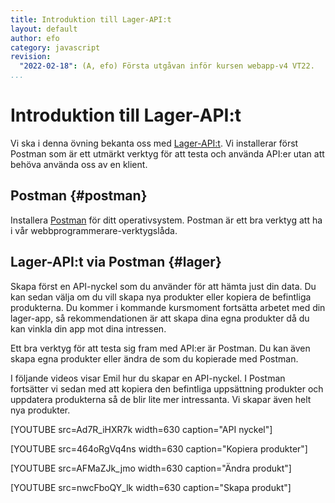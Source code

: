 ```yaml
---
title: Introduktion till Lager-API:t
layout: default
author: efo
category: javascript
revision:
  "2022-02-18": (A, efo) Första utgåvan inför kursen webapp-v4 VT22.
...
```

Introduktion till Lager-API:t
==================================

Vi ska i denna övning bekanta oss med [Lager-API:t](https://lager.emilfolino.se). Vi installerar först Postman som är ett utmärkt verktyg för att testa och använda API:er utan att behöva använda oss av en klient.



<!--more-->



Postman {#postman}
--------------------------------------

Installera [Postman](https://www.postman.com/downloads/) för ditt operativsystem. Postman är ett bra verktyg att ha i vår webbprogrammerare-verktygslåda.



Lager-API:t via Postman {#lager}
--------------------------------------

Skapa först en API-nyckel som du använder för att hämta just din data. Du kan sedan välja om du vill skapa nya produkter eller kopiera de befintliga produkterna. Du kommer i kommande kursmoment fortsätta arbetet med din lager-app, så rekommendationen är att skapa dina egna produkter då du kan vinkla din app mot dina intressen.

Ett bra verktyg för att testa sig fram med API:er är Postman. Du kan även skapa egna produkter eller ändra de som du kopierade med Postman.

I följande videos visar Emil hur du skapar en API-nyckel. I Postman fortsätter vi sedan med att kopiera den befintliga uppsättning produkter och uppdatera produkterna så de blir lite mer intressanta. Vi skapar även helt nya produkter.

[YOUTUBE src=Ad7R_iHXR7k width=630 caption="API nyckel"]

[YOUTUBE src=464oRgVq4ns width=630 caption="Kopiera produkter"]

[YOUTUBE src=AFMaZJk_jmo width=630 caption="Ändra produkt"]

[YOUTUBE src=nwcFboQY_lk width=630 caption="Skapa produkt"]
